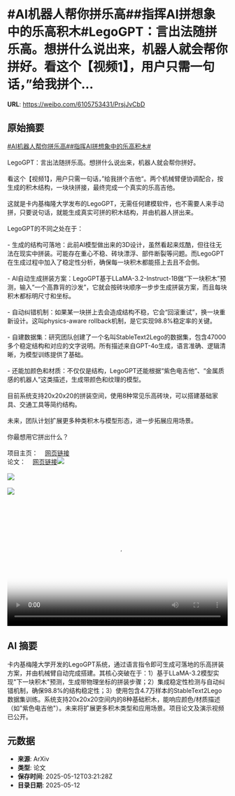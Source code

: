 # #AI机器人帮你拼乐高##指挥AI拼想象中的乐高积木#LegoGPT：言出法随拼乐高。想拼什么说出来，机器人就会帮你拼好。看这个【视频1】，用户只需一句话，”给我拼个...

**URL**: https://weibo.com/6105753431/PrsjJvCbD

## 原始摘要

<a href="https://m.weibo.cn/search?containerid=231522type%3D1%26t%3D10%26q%3D%23AI%E6%9C%BA%E5%99%A8%E4%BA%BA%E5%B8%AE%E4%BD%A0%E6%8B%BC%E4%B9%90%E9%AB%98%23&amp;extparam=%23AI%E6%9C%BA%E5%99%A8%E4%BA%BA%E5%B8%AE%E4%BD%A0%E6%8B%BC%E4%B9%90%E9%AB%98%23" data-hide=""><span class="surl-text">#AI机器人帮你拼乐高#</span></a><a href="https://m.weibo.cn/search?containerid=231522type%3D1%26t%3D10%26q%3D%23%E6%8C%87%E6%8C%A5AI%E6%8B%BC%E6%83%B3%E8%B1%A1%E4%B8%AD%E7%9A%84%E4%B9%90%E9%AB%98%E7%A7%AF%E6%9C%A8%23&amp;extparam=%23%E6%8C%87%E6%8C%A5AI%E6%8B%BC%E6%83%B3%E8%B1%A1%E4%B8%AD%E7%9A%84%E4%B9%90%E9%AB%98%E7%A7%AF%E6%9C%A8%23" data-hide=""><span class="surl-text">#指挥AI拼想象中的乐高积木#</span></a><br><br>LegoGPT：言出法随拼乐高。想拼什么说出来，机器人就会帮你拼好。<br><br>看这个【视频1】，用户只需一句话，”给我拼个吉他“。两个机械臂便协调配合，按生成的积木结构，一块块拼接，最终完成一个真实的乐高吉他。<br><br>这就是卡内基梅隆大学发布的LegoGPT，无需任何建模软件，也不需要人来手动拼，只要说句话，就能生成真实可拼的积木结构，并由机器人拼出来。<br><br>LegoGPT的不同之处在于：<br><br>- 生成的结构可落地：此前AI模型做出来的3D设计，虽然看起来炫酷，但往往无法在现实中拼装。可能存在重心不稳、砖块漂浮、部件断裂等问题。而LegoGPT在生成过程中加入了稳定性分析，确保每一块积木都能搭上去且不会倒。<br><br>- AI自动生成拼装方案：LegoGPT基于LLaMA-3.2-Instruct-1B做“下一块积木”预测，输入“一个高靠背的沙发”，它就会按砖块顺序一步步生成拼装方案，而且每块积木都标明尺寸和坐标。<br><br>- 自动纠错机制：如果某一块拼上去会造成结构不稳，它会“回滚重试”，换一块重新设计。这叫physics-aware rollback机制，是它实现98.8%稳定率的关键。<br><br>- 自建数据集：研究团队创建了一个名叫StableText2Lego的数据集，包含47000多个稳定结构和对应的文字说明。所有描述来自GPT-4o生成，语言准确、逻辑清晰，为模型训练提供了基础。<br><br>- 还能加颜色和材质：不仅仅是结构，LegoGPT还能根据“紫色电吉他”、“金属质感的机器人”这类描述，生成带颜色和纹理的模型。<br><br>目前系统支持20x20x20的拼装空间，使用8种常见乐高砖块，可以搭建基础家具、交通工具等简约结构。<br><br>未来，团队计划扩展更多种类积木与模型形态，进一步拓展应用场景。<br><br>你最想用它拼出什么？<br><br>项目主页：<a href="https://weibo.cn/sinaurl?u=https%3A%2F%2Favalovelace1.github.io%2FLegoGPT%2F" data-hide=""><span class="url-icon"><img style="width: 1rem;height: 1rem" src="https://h5.sinaimg.cn/upload/2015/09/25/3/timeline_card_small_web_default.png" referrerpolicy="no-referrer"></span><span class="surl-text">网页链接</span></a><br>论文：<a href="https://weibo.cn/sinaurl?u=https%3A%2F%2Fwww.arxiv.org%2Fabs%2F2505.05469" data-hide=""><span class="url-icon"><img style="width: 1rem;height: 1rem" src="https://h5.sinaimg.cn/upload/2015/09/25/3/timeline_card_small_web_default.png" referrerpolicy="no-referrer"></span><span class="surl-text">网页链接</span></a><img style="" src="https://tvax1.sinaimg.cn/large/006Fd7o3ly1i1cjcgpc4vj30zk0k0wg8.jpg" referrerpolicy="no-referrer"><br><br><img style="" src="https://tvax2.sinaimg.cn/large/006Fd7o3ly1i1cjcejowsj30zk0k0wfb.jpg" referrerpolicy="no-referrer"><br><br><img style="" src="https://tvax3.sinaimg.cn/large/006Fd7o3gy1i1cjc6xf8mj325k1aohdt.jpg" referrerpolicy="no-referrer"><br><br><br clear="both"><div style="clear: both"></div><video controls="controls" poster="https://tvax4.sinaimg.cn/orj480/006Fd7o3ly1i1cjcg81inj30zk0k0wg8.jpg" style="width: 100%"><source src="https://f.video.weibocdn.com/o0/eFdbM4QRlx08obk9KkQM010412011SgT0E010.mp4?label=mp4_720p&amp;template=1280x720.25.0&amp;ori=0&amp;ps=1CwnkDw1GXwCQx&amp;Expires=1747023523&amp;ssig=T6sbBmC43h&amp;KID=unistore,video"><source src="https://f.video.weibocdn.com/o0/2nPVHyCylx08obk8Ch8Q01041200w3dR0E010.mp4?label=mp4_hd&amp;template=852x480.25.0&amp;ori=0&amp;ps=1CwnkDw1GXwCQx&amp;Expires=1747023523&amp;ssig=4vj8HduX0Z&amp;KID=unistore,video"><source src="https://f.video.weibocdn.com/o0/YV4NLpCElx08obk87xj201041200k4XH0E010.mp4?label=mp4_ld&amp;template=640x360.25.0&amp;ori=0&amp;ps=1CwnkDw1GXwCQx&amp;Expires=1747023523&amp;ssig=RnANxtgGaR&amp;KID=unistore,video"><p>视频无法显示，请前往<a href="https://video.weibo.com/show?fid=1034%3A5165435394392110" target="_blank" rel="noopener noreferrer">微博视频</a>观看。</p></video>

## AI 摘要

卡内基梅隆大学开发的LegoGPT系统，通过语言指令即可生成可落地的乐高拼装方案，并由机械臂自动完成搭建。其核心突破在于：1）基于LLaMA-3.2模型实现"下一块积木"预测，生成带物理坐标的拼装步骤；2）集成稳定性检测与自动纠错机制，确保98.8%的结构稳定性；3）使用包含4.7万样本的StableText2Lego数据集训练。系统支持20x20x20空间内的8种基础积木，能响应颜色/材质描述（如"紫色电吉他"）。未来将扩展更多积木类型和应用场景。项目论文及演示视频已公开。

## 元数据

- **来源**: ArXiv
- **类型**: 论文
- **保存时间**: 2025-05-12T03:21:28Z
- **目录日期**: 2025-05-12
